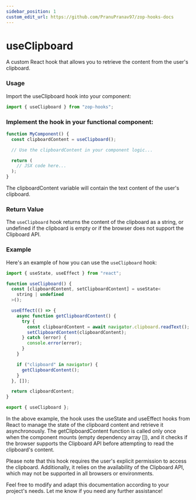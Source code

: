 ```yaml
---
sidebar_position: 1
custom_edit_url: https://github.com/PranuPranav97/zop-hooks-docs
---
```


# useClipboard

A custom React hook that allows you to retrieve the content from the user's clipboard.

### Usage

Import the useClipboard hook into your component:

```typescript
import { useClipboard } from "zop-hooks";
```

### Implement the hook in your functional component:

```typescript
function MyComponent() {
  const clipboardContent = useClipboard();

  // Use the clipboardContent in your component logic...

  return (
    // JSX code here...
  );
}
```

The clipboardContent variable will contain the text content of the user's clipboard.

### Return Value

The `useClipboard` hook returns the content of the clipboard as a string, or undefined if the clipboard is empty or if the browser does not support the Clipboard API.

### Example

Here's an example of how you can use the `useClipboard` hook:

```typescript
import { useState, useEffect } from "react";

function useClipboard() {
  const [clipboardContent, setClipboardContent] = useState<
    string | undefined
  >();

  useEffect(() => {
    async function getClipboardContent() {
      try {
        const clipboardContent = await navigator.clipboard.readText();
        setClipboardContent(clipboardContent);
      } catch (error) {
        console.error(error);
      }
    }

    if ("clipboard" in navigator) {
      getClipboardContent();
    }
  }, []);

  return clipboardContent;
}

export { useClipboard };
```

In the above example, the hook uses the useState and useEffect hooks from React to manage the state of the clipboard content and retrieve it asynchronously. The getClipboardContent function is called only once when the component mounts (empty dependency array []), and it checks if the browser supports the Clipboard API before attempting to read the clipboard's content.

Please note that this hook requires the user's explicit permission to access the clipboard. Additionally, it relies on the availability of the Clipboard API, which may not be supported in all browsers or environments.

Feel free to modify and adapt this documentation according to your project's needs. Let me know if you need any further assistance!
